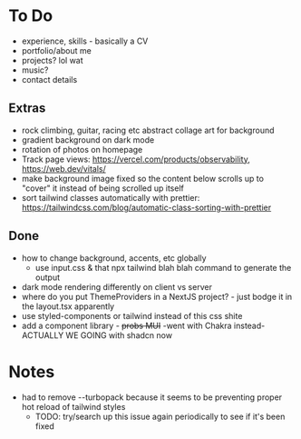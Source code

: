 # To Do
- experience, skills - basically a CV
- portfolio/about me
- projects? lol wat
- music?
- contact details

## Extras
- rock climbing, guitar, racing etc abstract collage art for background
- gradient background on dark mode
- rotation of photos on homepage
- Track page views: https://vercel.com/products/observability, https://web.dev/vitals/
- make background image fixed so the content below scrolls up to "cover" it instead of being scrolled up itself
- sort tailwind classes automatically with prettier: https://tailwindcss.com/blog/automatic-class-sorting-with-prettier

## Done
- how to change background, accents, etc globally
    - use input.css & that npx tailwind blah blah command to generate the output
- dark mode rendering differently on client vs server
- where do you put ThemeProviders in a NextJS project? - just bodge it in the layout.tsx apparently
- use styled-components or tailwind instead of this css shite
- add a component library - ~~probs MUI~~ -went with Chakra instead- ACTUALLY WE GOING with shadcn now

# Notes
- had to remove --turbopack because it seems to be preventing proper hot reload of tailwind styles
  - TODO: try/search up this issue again periodically to see if it's been fixed
